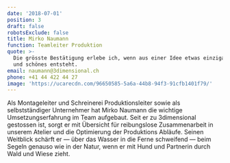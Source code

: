 ```yaml
---
date: '2018-07-01'
position: 3
draft: false
robotsExclude: false
title: Mirko Naumann
function: Teamleiter Produktion
quote: >-
  Die grösste Bestätigung erlebe ich, wenn aus einer Idee etwas einzigartiges
  und schönes entsteht.
email: naumann@3dimensional.ch
phone: +41 44 422 44 27
image: 'https://ucarecdn.com/96650585-5a6a-44b8-94f3-91cfb1401f79/'
---
```

Als Montageleiter und Schreinerei Produktionsleiter sowie als selbstständiger Unternehmer hat Mirko Naumann die wichtige Umsetzungserfahrung im Team aufgebaut. Seit er zu 3dimensional gestossen ist, sorgt er mit Übersicht für reibungslose Zusammenarbeit in unserem Atelier und die Optimierung der Produktions Abläufe. Seinen Weitblick schärft er — über das Wasser in die Ferne schweifend — beim Segeln genauso wie in der Natur, wenn er mit Hund und Partnerin durch Wald und Wiese zieht.

